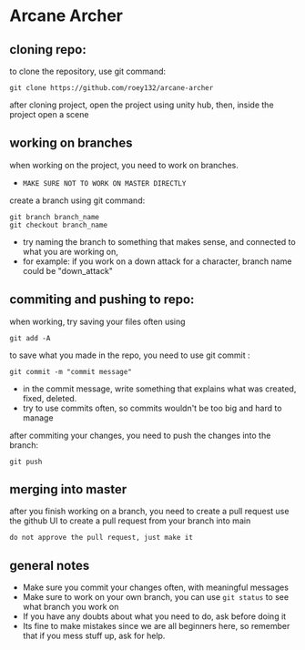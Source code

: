 # Arcane Archer

## cloning repo:
to clone the repository, use git command:

```
git clone https://github.com/roey132/arcane-archer
```

after cloning project, open the project using unity hub, then, inside the project open a scene


## working on branches
when working on the project, you need to work on branches.
* `MAKE SURE NOT TO WORK ON MASTER DIRECTLY`

create a branch using git command:
```
git branch branch_name
git checkout branch_name
```

* try naming the branch to something that makes sense, and connected to what you are working on, 
* for example: if you work on a down attack for a character, branch name could be "down_attack"

## commiting and pushing to repo:
when working, try saving your files often using 
```
git add -A
```
to save what you made in the repo, you need to use git commit :
```
git commit -m "commit message"
```
* in the commit message, write something that explains what was created, fixed, deleted.
* try to use commits often, so commits wouldn't be too big and hard to manage

after commiting your changes, you need to push the changes into the branch:
```
git push
```

## merging into master
after you finish working on a branch, you need to create a pull request
use the github UI to create a pull request from your branch into main

`do not approve the pull request, just make it`


## general notes
* Make sure you commit your changes often, with meaningful messages
* Make sure to work on your own branch, you can use `git status` to see what branch you work on
* If you have any doubts about what you need to do, ask before doing it
* Its fine to make mistakes since we are all beginners here, so remember that if you mess stuff up, ask for help.
